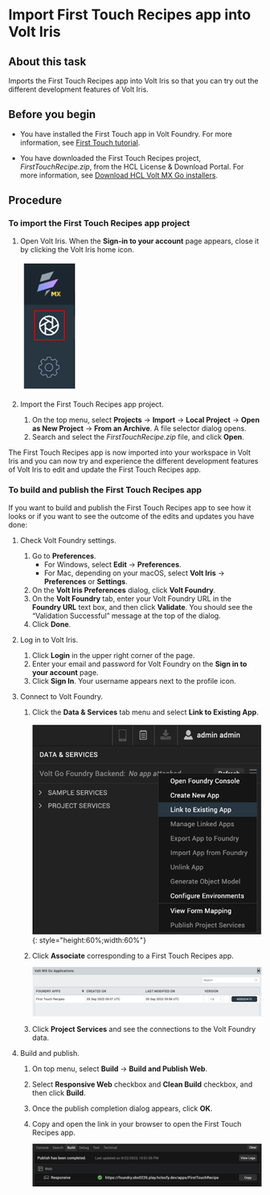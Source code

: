 # Import First Touch Recipes app into Volt Iris

## About this task

Imports the First Touch Recipes app into Volt Iris so that you can try out the different development features of Volt Iris.

## Before you begin

- You have installed the First Touch app in Volt Foundry. For more information, see [First Touch tutorial](../../tutorials/firsttouch.md).

- You have downloaded the First Touch Recipes project, *FirstTouchRecipe.zip*, from the HCL License & Download Portal. For more information, see [Download HCL Volt MX Go installers](../../tutorials/installupgrade/portaldownload.md).

## Procedure

### To import the First Touch Recipes app project

1. Open Volt Iris. When the **Sign-in to your account** page appears, close it by clicking the Volt Iris home icon.

    ![Volt Iris icon](../../assets/images/irisicon.png)

2. Import the First Touch Recipes app project.

    1. On the top menu, select **Projects** &rarr; **Import** &rarr; **Local Project** &rarr; **Open as New Project** &rarr; **From an Archive**. A file selector dialog opens.
    2. Search and select the *FirstTouchRecipe.zip* file, and click **Open**.

The First Touch Recipes app is now imported into your workspace in Volt Iris and you can now try and experience the different development features of Volt Iris to edit and update the First Touch Recipes app.

### To build and publish the First Touch Recipes app

If you want to build and publish the First Touch Recipes app to see how it looks or if you want to see the outcome of the edits and updates you have done:

1. Check Volt Foundry settings.
    1. Go to **Preferences**.
        - For Windows, select **Edit** &rarr; **Preferences**.
        - For Mac, depending on your macOS, select **Volt Iris** &rarr; **Preferences** or **Settings**.
    2. On the **Volt Iris Preferences** dialog, click **Volt Foundry**.
    3. On the **Volt Foundry** tab, enter your Volt Foundry URL in the **Foundry URL** text box, and then click **Validate**. You should see the “Validation Successful” message at the top of the dialog.
    4. Click **Done**.

2. Log in to Volt Iris.

    1. Click **Login** in the upper right corner of the page.
    2. Enter your email and password for Volt Foundry on the **Sign in to your account** page.
    3. Click **Sign In**. Your username appears next to the profile icon.

3. Connect to Volt Foundry.

    1. Click the **Data & Services** tab menu and select **Link to Existing App**.

        ![Link to Existing App](../../assets/images/linktoapp.png){: style="height:60%;width:60%"}

    2. Click **Associate** corresponding to a First Touch Recipes app.

        ![Associate App](../../assets/images/associateapp.png)

    3. Click **Project Services** and see the connections to the Volt Foundry data.

4. Build and publish.

    1. On top menu, select **Build** → **Build and Publish Web**.
    2. Select **Responsive Web** checkbox and **Clean Build** checkbox, and then click **Build**.
    3. Once the publish completion dialog appears, click **OK**.
    4. Copy and open the link in your browser to open the First Touch Recipes app.

        ![App link](../../assets/images/publishFT.png)
